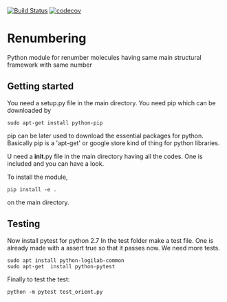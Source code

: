 [![Build Status](https://travis-ci.org/batcode22/Renumbering.svg?branch=master)](https://travis-ci.org/batcode22/Renumbering)
[![codecov](https://codecov.io/gh/batcode22/Renumbering/branch/master/graph/badge.svg)](https://codecov.io/gh/batcode22/Renumbering)
# Renumbering
Python module for renumber molecules having same main structural framework with same number 

Getting started
------------
You need a setup.py file in the main directory.
You need pip which can be downloaded by  

```
sudo apt-get install python-pip 
```

pip can be later used to download the essential packages for python. Basically pip is a 'apt-get' or google store kind of thing for python libraries.

U need a __init__.py file in the main directory having all the codes. One is included and you can have a look.

To install the module, 
```
pip install -e .
```
on the main directory.

Testing
------------
Now install pytest for python 2.7 
In the test folder make a test file. One is already made with a assert true so that it passes now.
We need more tests.
```
sudo apt install python-logilab-common
sudo apt-get  install python-pytest
```

Finally to test the test:
```
python -m pytest test_orient.py
```

